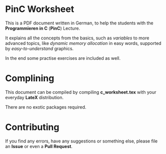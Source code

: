 # PinC Worksheet

This is a PDF document written in German, to help the students with the **Programmieren in C** (**PinC**) Lecture.

It explains all the concepts from the basics, such as *variables* to more advanced topics, like *dynamic memory allocation* in easy words, supported by *easy-to-understand* graphics.

In the end some practise exercises are included as well.

# Complining

This document can be compiled by compiling **c_worksheet.tex** with your everyday **LateX** distribution.

There are no exotic packages required.

# Contributing

If you find any errors, have any suggestions or something else, please file an **Issue** or even a **Pull Request**.
